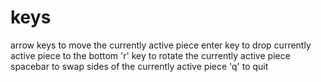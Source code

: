 # keys

arrow keys to move the currently active piece
enter key to drop currently active piece to the bottom
'r' key to rotate the currently active piece
spacebar to swap sides of the currently active piece
'q' to quit
